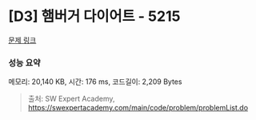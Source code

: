# [D3] 햄버거 다이어트 - 5215 

[문제 링크](https://swexpertacademy.com/main/code/problem/problemDetail.do?contestProbId=AWT-lPB6dHUDFAVT) 

### 성능 요약

메모리: 20,140 KB, 시간: 176 ms, 코드길이: 2,209 Bytes



> 출처: SW Expert Academy, https://swexpertacademy.com/main/code/problem/problemList.do